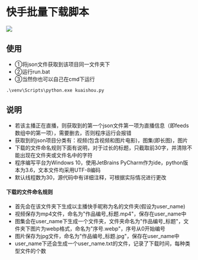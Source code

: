 快手批量下载脚本
===========

![](https://raw.githubusercontent.com/muyangren907/Kwai_download_script/master/screenshots/1.png)


## 使用

- ①将json文件获取到该项目同一文件夹下
- ②运行run.bat
- ③当然你也可以自己在cmd下运行
```
.\venv\Scripts\python.exe kuaishou.py
```

## 说明
-	若该主播正在直播，则获取到的第一个json文件第一项为直播信息（即feeds数组中的第一项），需要删去，否则程序运行会报错
- 获取到的json项目分类有：视频(包含视频和图片电影)，图集(即长图)，图片
- 下载的文件命名规则下面有说明，对于过长的标题，只截取前30字，并清除不能出现在文件夹或文件名中的字符
- 程序编写平台为Windows 10，使用JetBrains PyCharm作为ide，python版本为3.6，文本文件均采用UTF-8编码
- 默认线程数为30，源代码中有详细注释，可根据实际情况进行更改

#### 下载的文件命名规则
- 首先会在该文件夹下生成以主播快手昵称为名的文件夹(假设为user_name)
-	视频保存为mp4文件，命名为"作品编号_标题.mp4"，保存在user_name中
- 图集会在user_name下生成一个文件夹，文件夹命名为"作品编号_标题"，文件夹下图片为webp格式，命名为"序号.webp"，序号从0开始编号
- 图片保存为jpg文件，命名为"作品编号_标题.jpg"，保存在user_name中
- user_name下还会生成一个user_name.txt的文件，记录了下载时间，每种类型文件的个数
